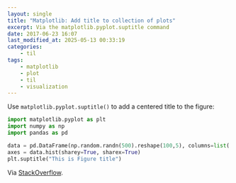 ```yaml
---
layout: single
title: "Matplotlib: Add title to collection of plots"
excerpt: Via the matplotlib.pyplot.suptitle command
date: 2017-06-23 16:07
last_modified_at: 2025-05-13 00:33:19
categories:
    - til
tags:
    - matplotlib
    - plot
    - til
    - visualization
---
```


Use `matplotlib.pyplot.suptitle()` to add a centered title to the figure:

```python
import matplotlib.pyplot as plt
import numpy as np
import pandas as pd

data = pd.DataFrame(np.random.randn(500).reshape(100,5), columns=list('abcde'))
axes = data.hist(sharey=True, sharex=True)
plt.suptitle("This is Figure title")
```

Via [StackOverflow](https://stackoverflow.com/a/19625612/1257318).
